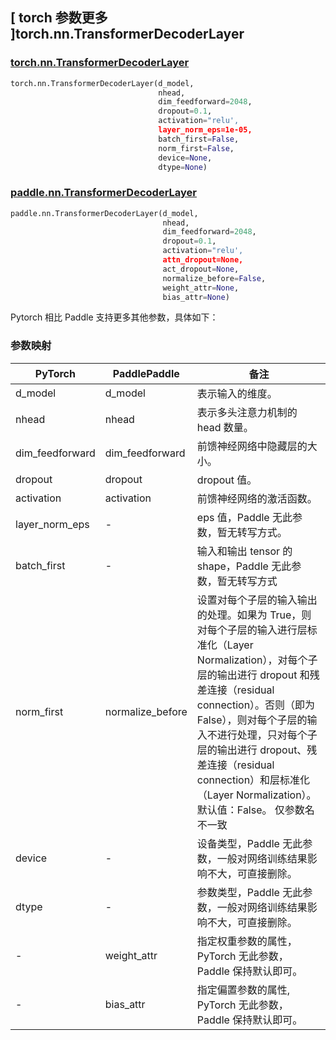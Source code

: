## [ torch 参数更多 ]torch.nn.TransformerDecoderLayer
### [torch.nn.TransformerDecoderLayer](https://pytorch.org/docs/stable/generated/torch.nn.TransformerDecoderLayer.html?highlight=transformerdecoderlayer#torch.nn.TransformerDecoderLayer)

```python
torch.nn.TransformerDecoderLayer(d_model,
                                 nhead,
                                 dim_feedforward=2048,
                                 dropout=0.1,
                                 activation="relu',
                                 layer_norm_eps=1e-05,
                                 batch_first=False,
                                 norm_first=False,
                                 device=None,
                                 dtype=None)
```
### [paddle.nn.TransformerDecoderLayer](https://www.paddlepaddle.org.cn/documentation/docs/zh/api/paddle/nn/TransformerDecoderLayer_cn.html#transformerdecoderlayer)

```python
paddle.nn.TransformerDecoderLayer(d_model,
                                  nhead,
                                  dim_feedforward=2048,
                                  dropout=0.1,
                                  activation="relu',
                                  attn_dropout=None,
                                  act_dropout=None,
                                  normalize_before=False,
                                  weight_attr=None,
                                  bias_attr=None)
```

Pytorch 相比 Paddle 支持更多其他参数，具体如下：
### 参数映射
| PyTorch       | PaddlePaddle | 备注                                                   |
| ------------- | ------------ | ------------------------------------------------------ |
| d_model     |      d_model       | 表示输入的维度。  |
| nhead     | nhead            | 表示多头注意力机制的 head 数量。  |
| dim_feedforward     | dim_feedforward            | 前馈神经网络中隐藏层的大小。  |
| dropout      | dropout            | dropout 值。  |
| activation     | activation           | 前馈神经网络的激活函数。  |
| layer_norm_eps | -       | eps 值，Paddle 无此参数，暂无转写方式。  |
| batch_first     | -            | 输入和输出 tensor 的 shape，Paddle 无此参数，暂无转写方式  |
| norm_first             | normalize_before  | 设置对每个子层的输入输出的处理。如果为 True，则对每个子层的输入进行层标准化（Layer Normalization），对每个子层的输出进行 dropout 和残差连接（residual connection）。否则（即为 False），则对每个子层的输入不进行处理，只对每个子层的输出进行 dropout、残差连接（residual connection）和层标准化（Layer Normalization）。默认值：False。  仅参数名不一致|
| device        | -            | 设备类型，Paddle 无此参数，一般对网络训练结果影响不大，可直接删除。        |
| dtype         | -            | 参数类型，Paddle 无此参数，一般对网络训练结果影响不大，可直接删除。        |
| -             | weight_attr  | 指定权重参数的属性，PyTorch 无此参数，Paddle 保持默认即可。 |
| -             | bias_attr    | 指定偏置参数的属性, PyTorch 无此参数，Paddle 保持默认即可。 |
